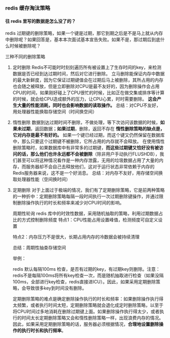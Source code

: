 ### redis 缓存淘汰策略

#### 往 redis 里写的数据是怎么没了的？

redis 过期键的删除策略，如果一个键是过期，那它到期之后是不是马上就从内存中删除呢？如果回答是，基本本次面试基本宣告失败。如果不是，那过期后到底什么时候被删除呢？

三种不同的删除策略

1. 定时删除
   Redis不可能时时刻刻遍历所有被设置上了生存时间的key，来检测数据是否已经到达过期时间，然后对它进行删除。
   立马删除能保证内存中数据的最大新鲜度，因为它保证过期键值会在过期后马上被删除，其所占用的内存也会随之被释放，但是立即删除对CPU是最不友好的，因为删除操作会占用CPU的时间，如果刚好碰上了CPU很忙的时候，比如正在做交集或排序等计算的时候，就会给CPU造成额外的压力，让CPU心累，时时需要删除。
   **这会产生大量的性能消耗，同时也会影响数据的读取操作。**
   总结：对CPU不友好，用处理器性能换取存储空间（时间换空间）
   
2. 惰性删除
   数据到达过期时间不删除，不做处理，等下次访问该数据的时候，**如果未过期**，返回数据；**如果过期**，删除，返回不存在
   **惰性删除策略的缺点是，它对内存是最不有好的。**
   如果一个键已经过期，而这个键又仍然保留在数据库中，那么只要这个过期键不被删除，它所占用的内存就不会释放。
   在使用惰性删除策略时，如果数据库中有非常多的过期键，**而这些过期键又恰好没有被访问的话，那么他们也许永远都不会被删除**（除非用户手动执行FLUSHDB），我们甚至可以将这种情况看作是一种内存泄露，无用的垃圾数据占用了大量的内存，而服务器却不会自己去释放他们，这对于运行状态非常依赖于内存的Redis服务器来说，这不是一个好消息。
   总结：对内存不友好，用存储空间换取处理器性能（空间换时间）
   
3. 定期删除
   对于上面过于极端的情况，我们有了定期删除策略，它是前两种策略的一种折中：定期删除策略每隔一段时间执行一次过期删除键操作，并通过限制删除操作执行的时长和频率来减少对CPU时间的影响。

   周期性轮询 redis 库中的时效性数据，采用随机抽取的策略，利用过期数据占比的方式控制删除频度
   特点1：CPU性能占用设置峰值，检测频度可自定义设置

   特点2：内存压力不是很大，长期占用内存的冷数据会被持续清理

   总结：周期性抽查存储空间

   举例：

   redis 默认每隔100ms 检查，是否有过期的key，有过期key则删除。注意：redis不是每隔100ms将所有key检查一次，而是随机抽取进行检查（如果没隔100ms，全部进行key检查，redis直接进ICU）。因此，如果采用定期删除策略，会导致很多key到时间没有删除。

   定期删除策略的难点是确定删除操作执行的时长和频率：如果删除操作执行得太频繁，或者执行时间太短，定期删除策略就会退化成定时删除策略，以至于将CPU时间过多地消耗在删除过期键上面。如果删除操作执行得太少，或者执行的时间太长定期删除策略又会和惰性删除策略一样，出现浪费内存的情况。因此，如果采用定期删除策略的话，服务器必须根据情况，**合理地设置删除操作的执行时长和执行频率**。









